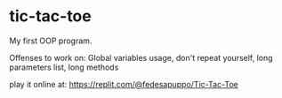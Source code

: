 # tic-tac-toe

My first OOP program. 

Offenses to work on: Global variables usage, don't repeat yourself, long parameters list, long methods

play it online at: https://replit.com/@fedesapuppo/Tic-Tac-Toe
